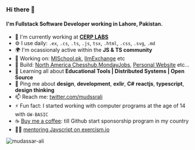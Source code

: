 ### Hi there 👋

#### I'm Fullstack Software Developer working in Lahore, Pakistan.

- 🏢 I'm currently working at **[CERP LABS](https://labs.cerp.org.pk)**
- ⚙️ I use daily: `.ex`, `.cs`, `.ts`, `.js`, `tsx`, `.html`, `.css`, `.svg`, `.md`
- 🌍 I'm ocassionaly active within the **JS & TS community**
- 🔭 Working on: [MISchool.pk](https://mischoo.pk), [IlmExchange](https://ilmexchange.com) etc
- 💅 Build: [North America Chesshub](https://www.nachesshub.com/),[MondayJobs](https://mondayjobs.ca), [Personal Website](https://mudssrali.github.io/) etc...
- 🌱 Learning all about **Educational Tools | Distributed Systems | Open Source**
- 💬 Ping me about **design**, **development**, **exlir**, **C#** **reactjs**, **typescript**, **design thinking**
- 📫 Reach me: [twitter.com/mudssrali](https://twitter.com/mudssrali)
- ⚡️ Fun fact: I started working with computer programs at the age of 14 with `GW-BASIC`
- ☕ [Buy me a coffee](https://ko-fi.com/mudassarali): till Github start sponsorship program in my country
- 👨‍🏫 [mentoring Javscript on exercism.io](https://exercism.io/profiles/mudssrali)
<p align="left"> <img src="https://komarev.com/ghpvc/?username=mudssrali&style=flat&color=blueviolet" alt="mudassar-ali"/> </p>
